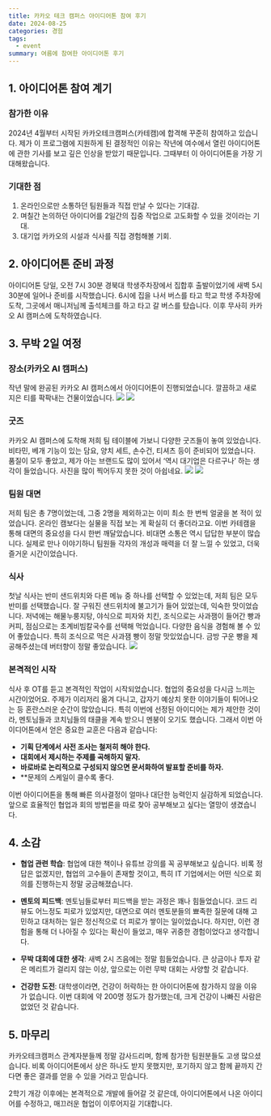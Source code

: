 ```yaml
---
title: 카카오 테크 캠퍼스 아이디어톤 참여 후기
date: 2024-08-25
categories: 경험
tags:
  - event
summary: 여름에 참여한 아이디어톤 후기
---
```


## 1. 아이디어톤 참여 계기

### 참가한 이유

2024년 4월부터 시작된 카카오테크캠퍼스(카테캠)에 합격해 꾸준히 참여하고 있습니다. 제가 이 프로그램에 지원하게 된 결정적인 이유는 작년에 여수에서 열린 아이디어톤에 관한 기사를 보고 깊은 인상을 받았기
때문입니다. 그때부터 이 아이디어톤을 가장 기대해왔습니다.

### 기대한 점

1. 온라인으로만 소통하던 팀원들과 직접 만날 수 있다는 기대감.
2. 며칠간 논의하던 아이디어를 2일간의 집중 작업으로 고도화할 수 있을 것이라는 기대.
3. 대기업 카카오의 시설과 식사를 직접 경험해볼 기회.

## 2. 아이디어톤 준비 과정

아이디어톤 당일, 오전 7시 30분 경북대 학생주차장에서 집합후 출발이었기에 새벽 5시 30분에 일어나 준비를 시작했습니다. 6시에 집을 나서 버스를 타고 학교 학생 주차장에 도착, 그곳에서 매니저님께 출석체크를
하고 타고 갈 버스를 탔습니다. 이후 무사히 카카오 AI 캠퍼스에 도착하였습니다.

## 3. 무박 2일 여정

### 장소(카카오 AI 캠퍼스)

작년 말에 완공된 카카오 AI 캠퍼스에서 아이디어톤이 진행되었습니다. 깔끔하고 새로 지은 티를 팍팍내는 건물이었습니다.
![](ideaktc01.jpeg)
![](ideaktc02.jpeg)

### 굿즈

카카오 AI 캠퍼스에 도착해 저희 팀 테이블에 가보니 다양한 굿즈들이 놓여 있었습니다. 비타민, 베개 기능이 있는 담요, 양치 세트, 손수건, 티셔츠 등이 준비되어 있었습니다. 품질이 모두 좋았고, 제가 아는
브랜드도 많이 있어서 ‘역시 대기업은 다르구나’ 하는 생각이 들었습니다. 사진을 많이 찍어두지 못한 것이 아쉽네요.
![](ideaktc03.jpeg)
![](ideaktc04.jpeg)

### 팀원 대면

저희 팀은 총 7명이었는데, 그중 2명을 제외하고는 이미 최소 한 번씩 얼굴을 본 적이 있었습니다. 온라인 캠보다는 실물을 직접 보는 게 확실히 더 좋더라고요. 이번 카테캠을 통해 대면의 중요성을 다시 한번
깨달았습니다. 비대면 소통은 역시 답답한 부분이 많습니다. 실제로 만나 이야기하니 팀원들 각자의 개성과 매력을 더 잘 느낄 수 있었고, 더욱 즐거운 시간이었습니다.

### 식사

첫날 식사는 반미 샌드위치와 다른 메뉴 중 하나를 선택할 수 있었는데, 저희 팀은 모두 반미를 선택했습니다. 잘 구워진 샌드위치에 불고기가 들어 있었는데, 익숙한 맛이었습니다. 저녁에는 해물누룽지탕, 야식으로 피자와
치킨, 조식으로는 사과잼이 들어간 빵과 커피, 점심으로는 초계비빔칼국수를 선택해 먹었습니다. 다양한 음식을 경험해 볼 수 있어 좋았습니다. 특히 조식으로 먹은 사과잼 빵이 정말 맛있었습니다. 금방 구운 빵을
제공해주셨는데 버터향이 정말 좋았습니다.
![](ideaktc05.jpeg)

### 본격적인 시작

식사 후 OT를 듣고 본격적인 작업이 시작되었습니다. 협업의 중요성을 다시금 느끼는 시간이었어요. 주제가 이리저리 옮겨 다니고, 갑자기 예상치 못한 이야기들이 튀어나오는 등 혼란스러운 순간이 많았습니다. 특히 이번에
선정된 아이디어는 제가 제안한 것이라, 멘토님들과 코치님들의 태클을 계속 받으니 멘붕이 오기도 했습니다. 그래서 이번 아이디어톤에서 얻은 중요한 교훈은 다음과 같습니다:

- **기획 단계에서 사전 조사는 철저히 해야 한다.**
- **대회에서 제시하는 주제를 곡해하지 말자.**
- **바로바로 논리적으로 구성되지 않으면 문서화하여 발표할 준비를 하자.**
- **문제의 스케일이 클수록 좋다.

이번 아이디어톤을 통해 빠른 의사결정이 얼마나 대단한 능력인지 실감하게 되었습니다. 앞으로 효율적인 협업과 회의 방법론을 따로 찾아 공부해보고 싶다는 열망이 생겼습니다.

## 4. 소감

- **협업 관련 학습**: 협업에 대한 책이나 유튜브 강의를 꼭 공부해보고 싶습니다. 비록 정답은 없겠지만, 협업의 고수들이 존재할 것이고, 특히 IT 기업에서는 어떤 식으로 회의를 진행하는지 정말 궁금해졌습니다.

- **멘토의 피드백**: 멘토님들로부터 피드백을 받는 과정은 꽤나 힘들었습니다. 코드 리뷰도 어느정도 피로가 있었지만, 대면으로 여러 멘토분들의 뾰족한 질문에 대해 고민하고 대처하는 일은 정신적으로 더 피로가
  쌓이는 일이었습니다. 하지만, 이런 경험을 통해 더 나아질 수 있다는 확신이 들었고, 매우 귀중한 경험이었다고 생각합니다.

- **무박 대회에 대한 생각**: 새벽 2시 즈음에는 정말 힘들었습니다. 큰 상금이나 투자 같은 메리트가 걸리지 않는 이상, 앞으로는 이런 무박 대회는 사양할 것 같습니다.

- **건강한 도전**: 대학생이라면, 건강이 허락하는 한 아이디어톤에 참가하지 않을 이유가 없습니다. 이번 대회에 약 200명 정도가 참가했는데, 크게 건강이 나빠진 사람은 없었던 것 같습니다.

## 5. 마무리

카카오테크캠퍼스 관계자분들께 정말 감사드리며, 함께 참가한 팀원분들도 고생 많으셨습니다. 비록 아이디어톤에서 상은 하나도 받지 못했지만, 포기하지 않고 함께 끝까지 간다면 좋은 결과를 얻을 수 있을 거라고 믿습니다.

2학기 개강 이후에는 본격적으로 개발에 들어갈 것 같은데, 아이디어톤에서 나온 아이디어를 수정하고, 매끄러운 협업이 이루어지길 기대합니다.